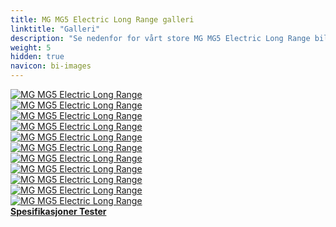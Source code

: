 ```yaml
---
title: MG MG5 Electric Long Range galleri
linktitle: "Galleri"
description: "Se nedenfor for vårt store MG MG5 Electric Long Range bildegalleri. Klikk på bildene for høyoppløselige versjoner."
weight: 5
hidden: true
navicon: bi-images
---
```

<!-- markdownlint-disable MD033 -->
<div class="row" id ="my-gallery">
	<div class="pswp-grid-item col-6 col-md-4">
		<a href="https://media.evkx.net/multimedia/models/mg/mg5/mg5_electric_long_range/charging_1.jpg"
data-pswp-src="https://media.evkx.net/multimedia/models/mg/mg5/mg5_electric_long_range/charging_1.jpg"
data-pswp-width="3000"
data-pswp-height="2001" 
target="_blank">
			<img src="https://media.evkx.net/multimedia/models/mg/mg5/mg5_electric_long_range/charging_1_xst.jpg" alt="MG MG5 Electric Long Range" class="img-fluid img-thumbnail" />
		</a>
	</div>
	<div class="pswp-grid-item col-6 col-md-4">
		<a href="https://media.evkx.net/multimedia/models/mg/mg5/mg5_electric_long_range/charging_2.jpg"
data-pswp-src="https://media.evkx.net/multimedia/models/mg/mg5/mg5_electric_long_range/charging_2.jpg"
data-pswp-width="2560"
data-pswp-height="1707" 
target="_blank">
			<img src="https://media.evkx.net/multimedia/models/mg/mg5/mg5_electric_long_range/charging_2_xst.jpg" alt="MG MG5 Electric Long Range" class="img-fluid img-thumbnail" />
		</a>
	</div>
	<div class="pswp-grid-item col-6 col-md-4">
		<a href="https://media.evkx.net/multimedia/models/mg/mg5/mg5_electric_long_range/exterior_1.jpg"
data-pswp-src="https://media.evkx.net/multimedia/models/mg/mg5/mg5_electric_long_range/exterior_1.jpg"
data-pswp-width="2560"
data-pswp-height="1707" 
target="_blank">
			<img src="https://media.evkx.net/multimedia/models/mg/mg5/mg5_electric_long_range/exterior_1_xst.jpg" alt="MG MG5 Electric Long Range" class="img-fluid img-thumbnail" />
		</a>
	</div>
	<div class="pswp-grid-item col-6 col-md-4">
		<a href="https://media.evkx.net/multimedia/models/mg/mg5/mg5_electric_long_range/frontseats_1.jpg"
data-pswp-src="https://media.evkx.net/multimedia/models/mg/mg5/mg5_electric_long_range/frontseats_1.jpg"
data-pswp-width="3000"
data-pswp-height="2005" 
target="_blank">
			<img src="https://media.evkx.net/multimedia/models/mg/mg5/mg5_electric_long_range/frontseats_1_xst.jpg" alt="MG MG5 Electric Long Range" class="img-fluid img-thumbnail" />
		</a>
	</div>
	<div class="pswp-grid-item col-6 col-md-4">
		<a href="https://media.evkx.net/multimedia/models/mg/mg5/mg5_electric_long_range/interior_1.jpg"
data-pswp-src="https://media.evkx.net/multimedia/models/mg/mg5/mg5_electric_long_range/interior_1.jpg"
data-pswp-width="3000"
data-pswp-height="2002" 
target="_blank">
			<img src="https://media.evkx.net/multimedia/models/mg/mg5/mg5_electric_long_range/interior_1_xst.jpg" alt="MG MG5 Electric Long Range" class="img-fluid img-thumbnail" />
		</a>
	</div>
	<div class="pswp-grid-item col-6 col-md-4">
		<a href="https://media.evkx.net/multimedia/models/mg/mg5/mg5_electric_long_range/interior_2.jpg"
data-pswp-src="https://media.evkx.net/multimedia/models/mg/mg5/mg5_electric_long_range/interior_2.jpg"
data-pswp-width="3000"
data-pswp-height="1999" 
target="_blank">
			<img src="https://media.evkx.net/multimedia/models/mg/mg5/mg5_electric_long_range/interior_2_xst.jpg" alt="MG MG5 Electric Long Range" class="img-fluid img-thumbnail" />
		</a>
	</div>
	<div class="pswp-grid-item col-6 col-md-4">
		<a href="https://media.evkx.net/multimedia/models/mg/mg5/mg5_electric_long_range/main_1.jpg"
data-pswp-src="https://media.evkx.net/multimedia/models/mg/mg5/mg5_electric_long_range/main_1.jpg"
data-pswp-width="2560"
data-pswp-height="1639" 
target="_blank">
			<img src="https://media.evkx.net/multimedia/models/mg/mg5/mg5_electric_long_range/main_1_xst.jpg" alt="MG MG5 Electric Long Range" class="img-fluid img-thumbnail" />
		</a>
	</div>
	<div class="pswp-grid-item col-6 col-md-4">
		<a href="https://media.evkx.net/multimedia/models/mg/mg5/mg5_electric_long_range/screens_1.jpg"
data-pswp-src="https://media.evkx.net/multimedia/models/mg/mg5/mg5_electric_long_range/screens_1.jpg"
data-pswp-width="3000"
data-pswp-height="2002" 
target="_blank">
			<img src="https://media.evkx.net/multimedia/models/mg/mg5/mg5_electric_long_range/screens_1_xst.jpg" alt="MG MG5 Electric Long Range" class="img-fluid img-thumbnail" />
		</a>
	</div>
	<div class="pswp-grid-item col-6 col-md-4">
		<a href="https://media.evkx.net/multimedia/models/mg/mg5/mg5_electric_long_range/screens_2.jpg"
data-pswp-src="https://media.evkx.net/multimedia/models/mg/mg5/mg5_electric_long_range/screens_2.jpg"
data-pswp-width="2560"
data-pswp-height="1736" 
target="_blank">
			<img src="https://media.evkx.net/multimedia/models/mg/mg5/mg5_electric_long_range/screens_2_xst.jpg" alt="MG MG5 Electric Long Range" class="img-fluid img-thumbnail" />
		</a>
	</div>
	<div class="pswp-grid-item col-6 col-md-4">
		<a href="https://media.evkx.net/multimedia/models/mg/mg5/mg5_electric_long_range/secondrowseats_1.jpg"
data-pswp-src="https://media.evkx.net/multimedia/models/mg/mg5/mg5_electric_long_range/secondrowseats_1.jpg"
data-pswp-width="3000"
data-pswp-height="2004" 
target="_blank">
			<img src="https://media.evkx.net/multimedia/models/mg/mg5/mg5_electric_long_range/secondrowseats_1_xst.jpg" alt="MG MG5 Electric Long Range" class="img-fluid img-thumbnail" />
		</a>
	</div>
	<div class="pswp-grid-item col-6 col-md-4">
		<a href="https://media.evkx.net/multimedia/models/mg/mg5/mg5_electric_long_range/trunk_1.jpg"
data-pswp-src="https://media.evkx.net/multimedia/models/mg/mg5/mg5_electric_long_range/trunk_1.jpg"
data-pswp-width="3000"
data-pswp-height="1996" 
target="_blank">
			<img src="https://media.evkx.net/multimedia/models/mg/mg5/mg5_electric_long_range/trunk_1_xst.jpg" alt="MG MG5 Electric Long Range" class="img-fluid img-thumbnail" />
		</a>
	</div>
</div>
<script type="module">
  import PhotoSwipeLightbox from '/js/photoswipe-lightbox.esm.js';
    const lightbox = new PhotoSwipeLightbox({
       gallery: '#my-gallery',
        children: 'a',
        pswpModule: () => import('/js/photoswipe.esm.js')
    });
lightbox.init();
</script>
<div class="mt-3 mb-3">
<a href="../specifications/" class="text-decoration-none text-black">
<strong><i class="bi-arrow-left"></i> Spesifikasjoner </strong>
</a>
<a href="../reviews/" class="text-decoration-none text-black float-end">
<strong>Tester <i class="bi-arrow-right"></i></strong>
</a>
</div>
